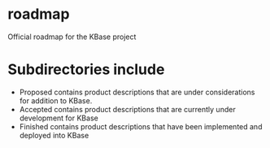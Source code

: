 # roadmap
Official roadmap for the KBase project

# Subdirectories include

* Proposed contains product descriptions that are under considerations for addition to KBase. 
* Accepted contains product descriptions that are currently under development for KBase
* Finished contains product descriptions that have been implemented and deployed into KBase
